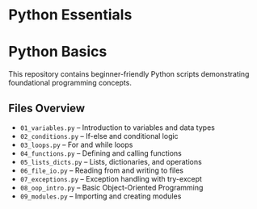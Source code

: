 # Python Essentials 
# Python Basics

This repository contains beginner-friendly Python scripts demonstrating foundational programming concepts.

## Files Overview

- `01_variables.py` – Introduction to variables and data types
- `02_conditions.py` – If-else and conditional logic
- `03_loops.py` – For and while loops
- `04_functions.py` – Defining and calling functions
- `05_lists_dicts.py` – Lists, dictionaries, and operations
- `06_file_io.py` – Reading from and writing to files
- `07_exceptions.py` – Exception handling with try-except
- `08_oop_intro.py` – Basic Object-Oriented Programming
- `09_modules.py` – Importing and creating modules
